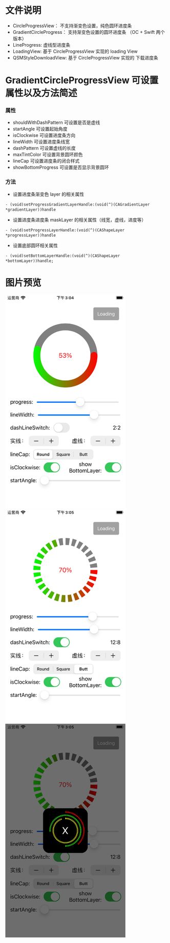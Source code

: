 
# 文件说明
  - CircleProgressView： 不支持渐变色设置，纯色圆环进度条
  - GradientCircleProgress： 支持渐变色设置的圆环进度条 （OC + Swift 两个版本）
  - LineProgress: 虚线型进度条
  - LoadingView: 基于 CircleProgressView 实现的 loading View
  - QSMStyleDownloadView: 基于 CircleProgressView 实现的 下载进度条
# GradientCircleProgressView 可设置属性以及方法简述
### 属性
  - shouldWithDashPattern 可设置是否是虚线
  - startAngle 可设置起始角度
  - isClockwise 可设置进度条方向
  - lineWidth 可设置进度条线宽
  - dashPattern 可设置虚线的长度
  - maxTintColor 可设置背景圆环颜色
  - lineCap 可设置进度条的闭合样式
  - showBottomProgress 可设置是否显示背景圆环
### 方法

  - 设置进度条渐变色 layer 的相关属性
  ```
  - (void)setProgressGradientLayerHandle:(void(^)(CAGradientLayer *gradientLayer))handle
  ```
  
  - 设置进度条进度条 maskLayer 的相关属性（线宽，虚线，进度等）
  ```
  - (void)setProgressLayerHandle:(void(^)(CAShapeLayer *progressLayer))handle
  ```
  
  - 设置底部圆环相关属性
  ```
  - (void)setBottomLayerHandle:(void(^)(CAShapeLayer *bottomLayer))handle;
  ```
# 图片预览
<img width="375" height="667" src="https://github.com/xiweinian/CircleProgress/blob/main/CircleProgress-Master/1.png"/><img width="375" height="667" src="https://github.com/xiweinian/CircleProgress/blob/main/CircleProgress-Master/2.png"/><img width="375" height="667" src="https://github.com/xiweinian/CircleProgress/blob/main/CircleProgress-Master/3.png"/>
